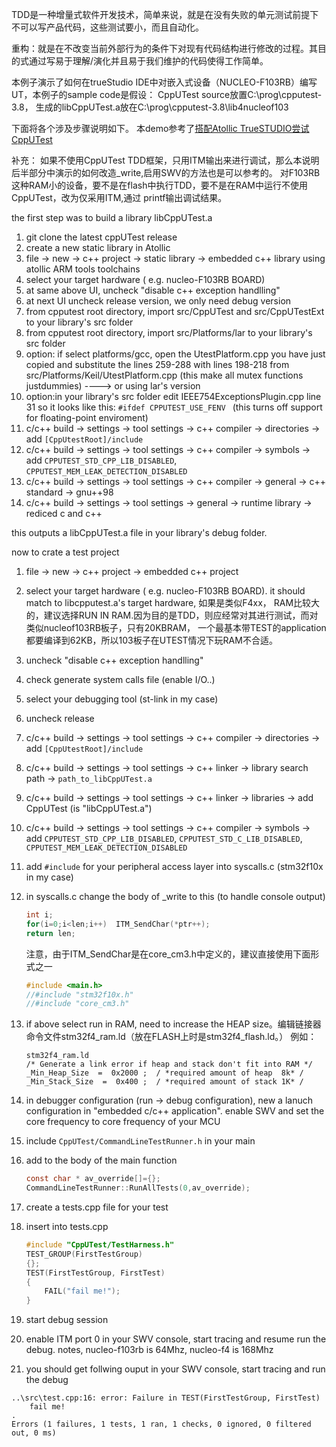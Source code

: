 
TDD是一种增量式软件开发技术，简单来说，就是在没有失败的单元测试前提下不可以写产品代码，这些测试要小，而且自动化。

重构：就是在不改变当前外部行为的条件下对现有代码结构进行修改的过程。其目的式通过写易于理解/演化并且易于我们维护的代码使得工作简单。

本例子演示了如何在trueStudio IDE中对嵌入式设备（NUCLEO-F103RB）编写UT，本例子的sample code是假设：
CppUTest source放置C:\prog\cpputest-3.8， 生成的libCppUTest.a放在C:\prog\cpputest-3.8\lib4nucleof103

下面将各个涉及步骤说明如下。 本demo参考了[搭配Atollic TrueSTUDIO尝试CppUTest](https://qiita.com/tk23ohtani/items/1f1cc4b9fa58a04f520c)

补充： 如果不使用CppUTest TDD框架，只用ITM输出来进行调试，那么本说明后半部分中演示的如何改造_write,启用SWV的方法也是可以参考的。
对F103RB这种RAM小的设备，要不是在flash中执行TDD，要不是在RAM中运行不使用CppUTest，改为仅采用ITM,通过 printf输出调试结果。

the first step was to build a library libCppUTest.a

1. git clone the latest cppUTest release
2. create a new static library in Atollic
3. file -> new -> c++ project -> static library -> embedded c++ library  using atollic ARM tools toolchains
4. select your target hardware ( e.g. nucleo-F103RB BOARD)
5. at same above UI, uncheck "disable c++ exception handlling" 
6. at next UI  uncheck release version, we only need debug version
7. from cpputest root directory, import src/CppUTest and src/CppUTestExt to your library's src folder
8. from cpputest root directory, import src/Platforms/lar  to your library's src folder
9. option: if select platforms/gcc, open the UtestPlatform.cpp you have just copied and substitute the lines 259-288 with lines 198-218 from src/Platforms/Keil/UtestPlatform.cpp (this make all mutex functions justdummies)   ----> or using lar's version
10. option:in your library's src folder edit IEEE754ExceptionsPlugin.cpp line 31 so it looks like this: `#ifdef CPPUTEST_USE_FENV ` (this turns off support for floating-point enviroment)
11. c/c++ build -> settings -> tool settings -> c++ compiler -> directories -> add `[CppUtestRoot]/include`
12. c/c++ build -> settings -> tool settings -> c++ compiler -> symbols -> add `CPPUTEST_STD_CPP_LIB_DISABLED`, `CPPUTEST_MEM_LEAK_DETECTION_DISABLED`
13. c/c++ build -> settings -> tool settings -> c++ compiler -> general -> c++ standard -> gnu++98
14. c/c++ build -> settings -> tool settings -> general -> runtime library -> rediced c and c++

this outputs a libCppUTest.a file in your library's debug folder.

now to crate a test project 

1. file -> new -> c++ project -> embedded c++ project 
2. select your target hardware ( e.g. nucleo-F103RB BOARD). it should match to libcpputest.a's target hardware, 
   如果是类似F4xx， RAM比较大的，建议选择RUN IN RAM.因为目的是TDD，则应经常对其进行测试，而对类似nucleof103RB板子，只有20KBRAM， 一个最基本带TEST的application都要编译到62KB，所以103板子在UTEST情况下玩RAM不合适。
   
3. uncheck "disable c++ exception handlling"
4. check generate system calls file (enable I/O..)
5. select your debugging tool (st-link in my case)
6. uncheck release 
7. c/c++ build -> settings -> tool settings -> c++ compiler -> directories -> add `[CppUtestRoot]/include`
8. c/c++ build -> settings -> tool settings -> c++ linker -> library search path -> `path_to_libCppUTest.a` 
9.  c/c++ build -> settings -> tool settings -> c++ linker -> libraries -> add  CppUTest (is "libCppUTest.a")
10. c/c++ build -> settings -> tool settings -> c++ compiler -> symbols -> add `CPPUTEST_STD_CPP_LIB_DISABLED`, `CPPUTEST_STD_C_LIB_DISABLED`, `CPPUTEST_MEM_LEAK_DETECTION_DISABLED`
11. add `#include` for your peripheral access layer into syscalls.c (stm32f10x in my case)
12. in syscalls.c change the body of _write to this (to handle console output)
    ```c
    int i;
    for(i=0;i<len;i++)  ITM_SendChar(*ptr++);
    return len;
    ```
    注意，由于ITM_SendChar是在core_cm3.h中定义的，建议直接使用下面形式之一
    ```c
    #include <main.h>
    //#include "stm32f10x.h"
    //#include "core_cm3.h"
    ```

13. if above select run in RAM, need to increase the HEAP size。编辑链接器命令文件stm32f4_ram.ld（放在FLASH上时是stm32f4_flash.ld。）
    例如：
    ```text
    stm32f4_ram.ld
    /* Generate a link error if heap and stack don't fit into RAM */
    _Min_Heap_Size  =  0x2000 ;  / *required amount of heap  8k* / 
    _Min_Stack_Size  =  0x400 ;  / *required amount of stack 1K* /
    ```

14. in debugger configuration (run -> debug configuration), new a lanuch configuration in "embedded c/c++ application".  enable SWV and set the core frequency to core frequency of your MCU
15. include `CppUTest/CommandLineTestRunner.h` in your main
16. add to the body of the main function
    ```c
    const char * av_override[]={};
    CommandLineTestRunner::RunAllTests(0,av_override);
    ```
17. create a tests.cpp file for your test
18. insert into tests.cpp
    ```c
    #include "CppUTest/TestHarness.h"
    TEST_GROUP(FirstTestGroup)
    {};
    TEST(FirstTestGroup, FirstTest)
    {
        FAIL("fail me!");
    }
    ```
19. start debug session
20. enable ITM port 0 in your SWV console, start tracing and resume run the debug. notes, nucleo-f103rb is 64Mhz, nucleo-f4 is 168Mhz
21. you should get follwing ouput in your SWV console, start tracing and run the debug
```text
..\src\test.cpp:16: error: Failure in TEST(FirstTestGroup, FirstTest)
	fail me!
.
Errors (1 failures, 1 tests, 1 ran, 1 checks, 0 ignored, 0 filtered out, 0 ms)
```

